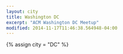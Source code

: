 ```yaml
---
layout: city
title: Washington DC
excerpt: "ACM Washington DC Meetup"
modified: 2014-11-17T11:46:38.564948-04:00
---
```

{% assign city = "DC" %}
